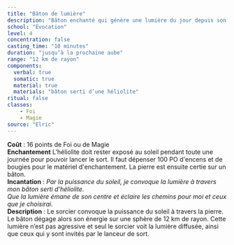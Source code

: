 ```yaml
---
title: "Bâton de lumière"
description: "Bâton enchanté qui génère une lumière du jour depuis son centre pour le lanceur et toute personne qu'il décide dans le rayon"
school: "Évocation"
level: 4
concentration: false
casting_time: "10 minutes"
duration: "jusqu’à la prochaine aube"
range: "12 km de rayon"
components:
  verbal: true
  somatic: true
  material: true
  materials: "bâton serti d’une héliolite"
ritual: false
classes:
    - Foi
    - Magie
source: "Elric"
---
```

**Coût** : 16 points de Foi ou de Magie  
**Enchantement** L’héliolite doit rester exposé au soleil pendant toute une journée pour pouvoir lancer le sort. Il faut dépenser 100 PO d'encens et de bougies pour le matériel d'enchantement. La pierre est ensuite certie sur un bâton.  
**Incantation** : *Par la puissance du soleil, je convoque la lumière à travers mon bâton serti d'héliolite.*     
*Que la lumière émane de son centre et éclaire les chemins pour moi et ceux que je choisirai.*    
**Description** : Le sorcier convoque la puissance du soleil à travers la pierre. Le bâton dégage alors son énergie sur une  sphère de 12 km de rayon. Cette lumière n’est pas agressive et seul le sorcier voit la lumière diffusée, ainsi que ceux qui y sont invités par le lanceur de sort.  
